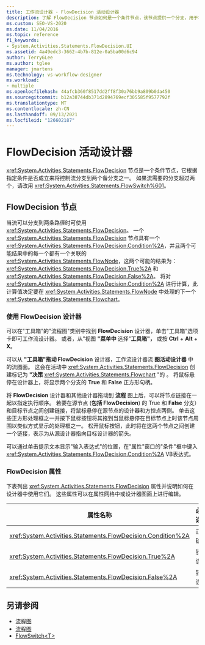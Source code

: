 ```yaml
---
title: 工作流设计器 - FlowDecision 活动设计器
description: 了解 FlowDecision 节点如何是一个条件节点，该节点提供一个分支，用于将控制流转换为两种替代方法之一。
ms.custom: SEO-VS-2020
ms.date: 11/04/2016
ms.topic: reference
f1_keywords:
- System.Activities.Statements.FlowDecision.UI
ms.assetid: 4a49edc3-3662-4b7b-812e-0a5ba00d6c94
author: TerryGLee
ms.author: tglee
manager: jmartens
ms.technology: vs-workflow-designer
ms.workload:
- multiple
ms.openlocfilehash: 44afcb360f8517dd2ff8f30a76bb9a809b0da450
ms.sourcegitcommit: b12a38744db371d2894769ecf305585f9577792f
ms.translationtype: MT
ms.contentlocale: zh-CN
ms.lasthandoff: 09/13/2021
ms.locfileid: "126602187"
---
```

# <a name="flowdecision-activity-designer"></a>FlowDecision 活动设计器

<xref:System.Activities.Statements.FlowDecision> 节点是一个条件节点，它根据指定条件是否成立来将控制流分支到两个备分支之一。 如果流需要的分支超过两个，请改用 <xref:System.Activities.Statements.FlowSwitch%601>。

## <a name="the-flowdecision-node"></a>FlowDecision 节点

当流可以分支到两条路径时可使用 <xref:System.Activities.Statements.FlowDecision>。 一个 <xref:System.Activities.Statements.FlowDecision> 节点具有一个 <xref:System.Activities.Statements.FlowDecision.Condition%2A>，并且两个可能结果中的每一个都有一个关联的 <xref:System.Activities.Statements.FlowNode>，这两个可能的结果为：<xref:System.Activities.Statements.FlowDecision.True%2A> 和 <xref:System.Activities.Statements.FlowDecision.False%2A>。 将对 <xref:System.Activities.Statements.FlowDecision.Condition%2A> 进行计算，此计算值决定要在 <xref:System.Activities.Statements.FlowNode> 中处理的下一个 <xref:System.Activities.Statements.Flowchart>。

### <a name="using-the-flowdecision-designer"></a>使用 FlowDecision 设计器

可以在"工具箱"的"流程图"类别中找到 **FlowDecision** 设计器，单击"工具箱"选项卡即可工作流设计器。  或者，从"视图 **"菜单中** 选择"**工具箱"，** 或按 **Ctrl** + **Alt** + **X**。

可以从 **"工具箱"拖动 FlowDecision** 设计器，工作流设计器流 **图活动设计器** 中的流图面。 这会在活动中 <xref:System.Activities.Statements.FlowDecision> 创建标记为 **"决策** <xref:System.Activities.Statements.Flowchart> "的 。 将鼠标悬停在设计器上，将显示两个分支的 **True** 和 **False** 正方形句柄。

将 **FlowDecision** 设计器和其他设计器拖动到 **流程** 图上后，可以将节点链接在一起以指定执行顺序。 若要在源节点 (**包括 FlowDecision**) 的 True 和 **False** 分支）和目标节点之间创建链接，将鼠标悬停在源节点的设计器和方控点两侧。 单击这些正方形处理框之一并按下鼠标按钮将其拖到当鼠标悬停在目标节点上时该节点周围以类似方式显示的处理框之一。 松开鼠标按钮，此时将在这两个节点之间创建一个链接，表示为从源设计器指向目标设计器的箭头。

可以通过单击提示文本显示"输入表达式"的位置，在"属性"窗口的"条件"框中键入 <xref:System.Activities.Statements.FlowDecision.Condition%2A> VB表达式。  

### <a name="the-flowdecision-properties"></a>FlowDecision 属性

下表列出 <xref:System.Activities.Statements.FlowDecision> 属性并说明如何在设计器中使用它们。 这些属性可以在属性网格中或设计器图面上进行编辑。

|属性名称|必选|使用情况|
|-|--------------|-|
|<xref:System.Activities.Statements.FlowDecision.Condition%2A>|正确|确定流控制所采用的路径的条件。|
|<xref:System.Activities.Statements.FlowDecision.True%2A>|错误|<xref:System.Activities.Statements.FlowDecision.Condition%2A> 成立时流控制所采用的路径。|
|<xref:System.Activities.Statements.FlowDecision.False%2A>|错误|<xref:System.Activities.Statements.FlowDecision.Condition%2A> 不成立时流控制所采用的路径。|

## <a name="see-also"></a>另请参阅

- [流程图](../workflow-designer/flowchart-activity-designers.md)
- [流程图](../workflow-designer/flowchart-activity-designer.md)
- [FlowSwitch\<T>](../workflow-designer/flowswitch-t-activity-designer.md)
